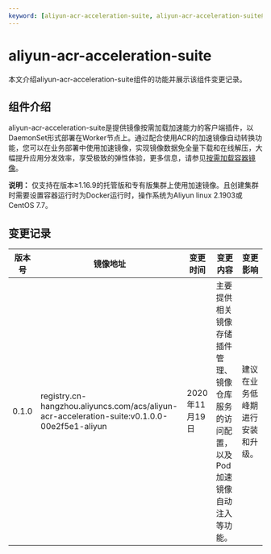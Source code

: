 ```yaml
---
keyword: [aliyun-acr-acceleration-suite, aliyun-acr-acceleration-suite组件变更记录]
---
```


# aliyun-acr-acceleration-suite

本文介绍aliyun-acr-acceleration-suite组件的功能并展示该组件变更记录。

## 组件介绍

aliyun-acr-acceleration-suite是提供镜像按需加载加速能力的客户端插件，以DaemonSet形式部署在Worker节点上。通过配合使用ACR的加速镜像自动转换功能，您可以在业务部署中使用加速镜像，实现镜像数据免全量下载和在线解压，大幅提升应用分发效率，享受极致的弹性体验，更多信息，请参见[按需加载容器镜像]()。

**说明：** 仅支持在版本≥1.16.9的托管版和专有版集群上使用加速镜像。且创建集群时需要设置容器运行时为Docker运行时，操作系统为Aliyun linux 2.1903或CentOS 7.7。

## 变更记录

|版本号|镜像地址|变更时间|变更内容|变更影响|
|---|----|----|----|----|
|0.1.0|registry.cn-hangzhou.aliyuncs.com/acs/aliyun-acr-acceleration-suite:v0.1.0.0-00e2f5e1-aliyun|2020年11月19日|主要提供相关镜像存储插件管理、镜像仓库服务的访问配置，以及Pod加速镜像自动注入等功能。|建议在业务低峰期进行安装和升级。|

